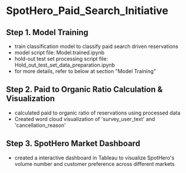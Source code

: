 # SpotHero_Paid_Search_Initiative

## Step 1. Model Training

- train classification model to classify paid search driven reservations
- model script file: Model.trained.ipynb
- hold-out test set processing script file: Hold_out_test_set_data_preparation.ipynb
- for more details, refer to below at section "Model Training"

## Step 2. Paid to Organic Ratio Calculation & Visualization

- calculated paid to organic ratio of reservations using processed data
- Created word cloud visualization of 'survey_user_text' and 'cancellation_reason'

## Step 3. SpotHero Market Dashboard

- created a interactive dashboard in Tableau to visualize SpotHero's volume number and customer preference across different markets
